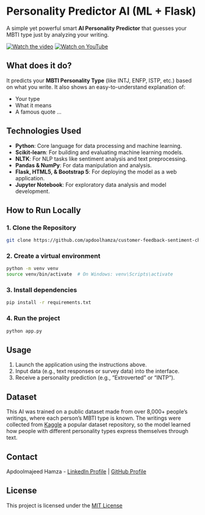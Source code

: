 # Personality Predictor AI (ML + Flask)

A simple yet powerful smart **AI Personality Predictor** that guesses your MBTI type just by analyzing your writing.

[![Watch the video](https://img.youtube.com/vi/cDToQKIc67M/maxresdefault.jpg)](https://youtu.be/cDToQKIc67M)
[![Watch on YouTube](https://img.shields.io/badge/Watch%20on-YouTube-red?logo=youtube&logoColor=white)](https://youtu.be/cDToQKIc67M)

## What does it do?

It predicts your **MBTI Personality Type** (like INTJ, ENFP, ISTP, etc.) based on what you write.
It also shows an easy-to-understand explanation of:
- Your type
- What it means
- A famous quote ...

## Technologies Used
- **Python**: Core language for data processing and machine learning.
- **Scikit-learn**: For building and evaluating machine learning models.
- **NLTK**: For NLP tasks like sentiment analysis and text preprocessing.
- **Pandas & NumPy**: For data manipulation and analysis.
- **Flask, HTML5, & Bootstrap 5**: For deploying the model as a web application.
- **Jupyter Notebook**: For exploratory data analysis and model development.

## How to Run Locally

### 1. Clone the Repository
```bash
git clone https://github.com/apdoolhamza/customer-feedback-sentiment-checker.git
```
### 2. Create a virtual environment
```bash
python -m venv venv
source venv/bin/activate  # On Windows: venv\Scripts\activate
```
### 3. Install dependencies
```bash
pip install -r requirements.txt
```
### 4. Run the project
```bash
python app.py
```

## Usage
1. Launch the application using the instructions above.
2. Input data (e.g., text responses or survey data) into the interface.
3. Receive a personality prediction (e.g., “Extroverted” or “INTP”).

## Dataset
This AI was trained on a public dataset made from over 8,000+ people’s writings, where each person’s MBTI type is known.
The writings were collected from [Kaggle](https://www.kaggle.com/datasets/datasnaek/mbti-type) a popular dataset repository, so the model learned how people with different personality types express themselves through text.

## Contact
Apdoolmajeed Hamza - [LinkedIn Profile](https://www.linkedin.com/in/apdoolhamza/) | [GitHub Profile](https://github.com/apdoolhamza/)

##  License
This project is licensed under the [MIT License](https://github.com/apdoolhamza/personality-predictor/blob/main/LICENSE)
